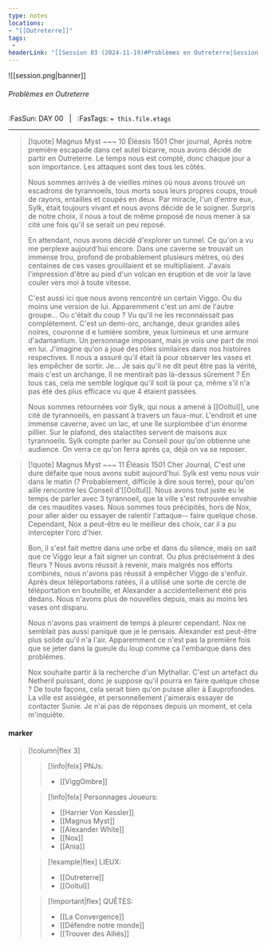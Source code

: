 ```yaml
---
type: notes
locations:
- "[[Outreterre]]"
tags:
 - 
headerLink: "[[Session 03 (2024-11-19)#Problèmes en Outreterre|Session 03 (2024-11-19)]]"
---
```


![[session.png|banner]]
###### Problèmes en Outreterre
<span class="sub2">:FasSun: DAY 00 &nbsp; | &nbsp; :FasTags: `= this.file.etags`</span>
___

> [!quote] Magnus Myst ~~~
> 10 Éléasis 1501 
>Cher journal,
>Après notre première escapade dans cet autel bizarre, nous avons décidé de partir en Outreterre. Le temps nous est compté, donc chaque jour a son importance. Les attaques sont des tous les côtés. 
>
>Nous sommes arrivés à de vieilles mines où nous avons trouvé un escadrons de tyrannoeils, tous morts sous leurs propres coups, troué de rayons, entailles et coupés en deux. Par miracle, l'un d'entre eux, Sylk, était toujours vivant et nous avons décidé de le soigner. Surpris de notre choix, il nous a tout de même proposé de nous mener à sa cité une fois qu'il se serait un peu reposé. 
>
>En attendant, nous avons décidé d'explorer un tunnel. Ce qu'on a vu me perplexe aujourd'hui encore. Dans une caverne se trouvait un immense trou, profond de probablement plusieurs mètres, où des centaines de ces vases grouillaient et se multipliaient. J'avais l'impression d'être au pied d'un volcan en éruption et de voir la lave couler vers moi à toute vitesse. 
>
>C'est aussi ici que nous avons rencontré un certain Viggo. Ou du moins une version de lui. Apparemment c'est un ami de l'autre groupe... Ou c'était du coup ? Vu qu'il ne les reconnaissait pas complètement. C'est un demi-orc, archange, deux grandes ailes noires, couronne d e lumière sombre, yeux lumineux et une armure d'adamantium. Un personnage imposant, mais je vois une part de moi en lui. J'imagine qu'on a joué des rôles similaires dans nos histoires respectives. Il nous a assuré qu'il était là pour observer les vases et les empêcher de sortir. Je... Je sais qu'il ne dit peut être pas la vérité, mais c'est un archange. Il ne mentirait pas là-dessus sûrement ? En tous cas, cela me semble logique qu'il soit là pour ça, même s'il n'a pas été des plus efficace vu que 4 étaient passées.
>
>Nous sommes retournées voir Sylk, qui nous a amené à [[Ooltul]], une cité de tyrannoeils, en passant à travers un faux-mur. L'endroit et une immense caverne, avec un lac, et une île surplombée d'un énorme pillier. Sur le plafond, des stalactites servent de maisons aux tyrannoeils. Sylk compte parler au Conseil pour qu'on obtienne une audience. On verra ce qu'on ferra après ça, déjà on va se reposer.


> [!quote] Magnus Myst ~~~
> 11 Éléasis 1501 
> Cher Journal,
> C'est une dure défaite que nous avons subit aujourd'hui. Sylk est venu nous voir dans le matin (? Probablement, difficile à dire sous terre), pour qu'on aille rencontre les Conseil d'[[Ooltul]]. Nous avons tout juste eu le temps de parler avec 3 tyrannoeil, que la ville s'est retrouvée envahie de ces maudites vases. Nous sommes tous précipités, hors de Nox, pour aller aider ou essayer de ralentir l'attaque-- faire quelque chose. Cependant, Nox a peut-être eu le meilleur des choix, car il a pu intercepter l'orc d'hier. 
> 
> Bon, il s'est fait mettre dans une orbe et dans du silence, mais on sait que ce Viggo leur a fait signer un contrat. Ou plus précisément à des fleurs ? Nous avons réussit à revenir, mais malgrés nos efforts combinés, nous n'avons pas réussit à empêcher Viggo de s'enfuir. Après deux téléportations ratées, il a utilisé une sorte de cercle de téléportation en bouteille, et Alexander a accidentellement été pris dedans. Nous n'avons plus de nouvelles depuis, mais au moins les vases ont disparu. 
> 
> Nous n'avons pas vraiment de temps à pleurer cependant. Nox ne semblait pas aussi paniqué que je le pensais. Alexander est peut-être plus solide qu'il n'a l'air. Apparemment ce n'est pas la première fois que se jeter dans la gueule du loup comme ça l'embarque dans des problèmes. 
> 
> Nox souhaite partir à la recherche d'un Mythallar. C'est un artefact du Netheril puissant, donc je suppose qu'il pourra en faire quelque chose ? De toute façons, cela serait bien qu'on puisse aller à Eauprofondes. La ville est assiégée, et personnellement j'aimerais essayer de contacter Sunie. Je n'ai pas de réponses depuis un moment, et cela m'inquiète. 

#### marker
> [!column|flex 3]
>> [!info|felx] PNJs:
>> - [[ViggOmbre]] 
>
>> [!info|felx] Personnages Joueurs:
>> - [[Harrier Von Kessler]]
>> - [[Magnus Myst]]
>> - [[Alexander White]]
>> - [[Nox]]
>> - [[Ania]]
>
>> [!example|flex] LIEUX:
>> -  [[Outreterre]]
>> - [[Ooltul]]
>
>> [!important|flex] QUÊTES:
>> - [[La Convergence]]
>> - [[Défendre notre monde]]
>> - [[Trouver des Alliés]]
>>
